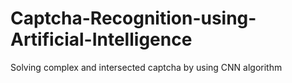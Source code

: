 # Captcha-Recognition-using-Artificial-Intelligence
Solving complex and intersected captcha by using CNN algorithm
